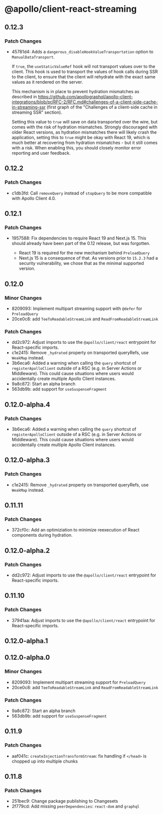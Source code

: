 # @apollo/client-react-streaming

## 0.12.3

### Patch Changes

- 45781d4: Adds a `dangerous_disableHookValueTransportation` option to `ManualDataTransport`.

  If `true`, the `useStaticValueRef` hook will not transport values over to the client.
  This hook is used to transport the values of hook calls during SSR to the client, to ensure that
  the client will rehydrate with the exact same values as it rendered on the server.

  This mechanism is in place to prevent hydration mismatches as described in
  https://github.com/apollographql/apollo-client-integrations/blob/pr/RFC-2/RFC.md#challenges-of-a-client-side-cache-in-streaming-ssr
  (first graph of the "Challenges of a client-side cache in streaming SSR" section).

  Setting this value to `true` will save on data transported over the wire, but comes with the risk
  of hydration mismatches.
  Strongly discouraged with older React versions, as hydration mismatches there will likely crash
  the application, setting this to `true` might be okay with React 19, which is much better at recovering
  from hydration mismatches - but it still comes with a risk.
  When enabling this, you should closely monitor error reporting and user feedback.

## 0.12.2

### Patch Changes

- c1db3fd: Call `removeQuery` instead of `stopQuery` to be more compatible with Apollo Client 4.0.

## 0.12.1

### Patch Changes

- 1957588: Fix dependencies to require React 19 and Next.js 15.
  This should already have been part of the 0.12 release, but was forgotten.

  - React 19 is required for the new mechanism behind `PreloadQuery`
  - Next.js 15 is a consequence of that. As versions prior to `15.2.3` had a security vulnerability, we chose that as the minimal supported version.

## 0.12.0

### Minor Changes

- 8209093: Implement multipart streaming support with `@defer` for `PreloadQuery`
- 20ce0c8: add `TeeToReadableStreamLink` and `ReadFromReadableStreamLink`

### Patch Changes

- dd2c972: Adjust imports to use the `@apollo/client/react` entrypoint for React-specific imports.
- c1e2415: Remove `_hydrated` property on transported queryRefs, use `WeakMap` instead.
- 3b6eca6: Added a warning when calling the `query` shortcut of `registerApolloClient` outside of a RSC (e.g. in Server Actions or Middleware).
  This could cause situations where users would accidentally create multiple Apollo Client instances.
- 9a8c872: Start an alpha branch
- 563db9b: add support for `useSuspenseFragment`

## 0.12.0-alpha.4

### Patch Changes

- 3b6eca6: Added a warning when calling the `query` shortcut of `registerApolloClient` outside of a RSC (e.g. in Server Actions or Middleware).
  This could cause situations where users would accidentally create multiple Apollo Client instances.

## 0.12.0-alpha.3

### Patch Changes

- c1e2415: Remove `_hydrated` property on transported queryRefs, use `WeakMap` instead.

## 0.11.11

### Patch Changes

- 372cf0c: Add an optimiziation to minimize reexecution of React components during hydration.

## 0.12.0-alpha.2

### Patch Changes

- dd2c972: Adjust imports to use the `@apollo/client/react` entrypoint for React-specific imports.

## 0.11.10

### Patch Changes

- 37941aa: Adjust imports to use the `@apollo/client/react` entrypoint for React-specific imports.

## 0.12.0-alpha.1

## 0.12.0-alpha.0

### Minor Changes

- 8209093: Implement multipart streaming support for `PreloadQuery`
- 20ce0c8: add `TeeToReadableStreamLink` and `ReadFromReadableStreamLink`

### Patch Changes

- 9a8c872: Start an alpha branch
- 563db9b: add support for `useSuspenseFragment`

## 0.11.9

### Patch Changes

- aaf041c: `createInjectionTransformStream`: fix handling if `</head>` is chopped up into multiple chunks

## 0.11.8

### Patch Changes

- 251bec9: Change package publishing to Changesets
- 2f779cd: Add missing `peerDependencies`: `react-dom` and `graphql`
